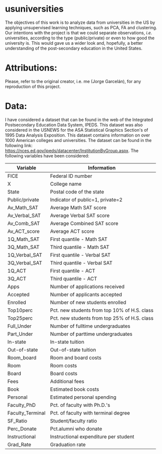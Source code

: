 # usuniversities

The objectives of this work is to analyze data from universities in the US by applying unsupervised learning techniques, such as PCA, FA and clustering. Our intentions with the project is that we could separate observations, *i.e.* universities, according to the type (public/private) or even to how good the university is. This would gave us a wider look and, hopefully, a better understanding of the post-secondary education in the United States.  

# Attributions: 
Please, refer to the original creator, i.e. me (Jorge Garcelán), for any reproduction of this project.


# Data: 

I have considered a dataset that can be found in the web of the Integrated Postsecondary Education Data System, IPEDS. This dataset was also considered in the USNEWS for the ASA Statistical Graphics Section's of 1995 Data Analysis Exposition. This dataset contains information on over 1000 American colleges and universities. The dataset can be found in the following link: <https://nces.ed.gov/ipeds/datacenter/InstitutionByGroup.aspx>. The following variables have been considered:  


Variable         | Information
---------------- | ------------
FICE             | Federal ID number
X                | College name
State            | Postal code of the state
Public/private   | Indicator of public=1, private=2
Av_Math_SAT      | Average Math SAT score
Av_Verbal_SAT    | Average Verbal SAT score
Av_Comb_SAT      | Average Combined SAT score
Av_ACT_score     | Average ACT score
1Q_Math_SAT      | First quantile - Math SAT
3Q_Math_SAT      | Third quantile - Math SAT
1Q_Verbal_SAT    | First quantile - Verbal SAT
3Q_Verbal_SAT    | Third quantile - Verbal SAT
1Q_ACT           | First quantile - ACT
3Q_ACT           | Third quantile - ACT
Apps             | Number of applications received
Accepted         | Number of applicants accepted
Enrolled         | Number of new students enrolled
Top10perc        | Pct. new students from top 10% of H.S. class
Top25perc        | Pct. new students from top 25% of H.S. class
Full_Under       | Number of fulltime undergraduates
Part_Under       | Number of parttime undergraduates
In-state         | In-state tuition
Out-of-state     | Out-of-state tuition
Room_board       | Room and board costs
Room             | Room costs
Board            | Board costs
Fees             | Additional fees
Book             | Estimated book costs
Personal         | Estimated personal spending
Faculty_PhD      | Pct. of faculty with Ph.D.'s
Faculty_Terminal | Pct. of faculty with terminal degree
SF_Ratio         | Student/faculty ratio
Perc_Donate      | Pct.alumni who donate
Instructional    | Instructional expenditure per student
Grad_Rate        | Graduation rate

